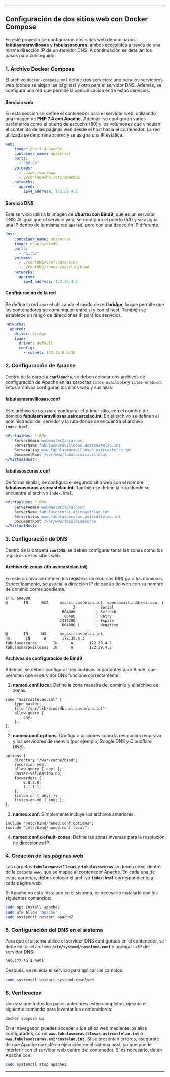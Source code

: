 

---

## **Configuración de dos sitios web con Docker Compose**

En este proyecto se configuraron dos sitios web denominados **fabulasmaravillosas** y **fabulasoscuras**, ambos accesibles a través de una misma dirección IP de un servidor DNS. A continuación se detallan los pasos para conseguirlo:

### **1. Archivo Docker Compose**

El archivo `docker-compose.yml` define dos servicios: uno para los servidores web (donde se alojan las páginas) y otro para el servidor DNS. Además, se configura una red que permite la comunicación entre estos servicios.

#### **Servicio web**

En esta sección se define el contenedor para el servidor web, utilizando una imagen de **PHP 7.4 con Apache**. Además, se configuran varios parámetros como el puerto de escucha (80) y los volúmenes que vinculan el contenido de las páginas web desde el host hacia el contenedor. La red utilizada se denomina `apared` y se asigna una IP estática.

```yaml
web:
    image: php:7.4-apache
    container_name: apaserver
    ports:
      - "80:80"
    volumes:
      - ./www:/var/www
      - ./confApache:/etc/apache2
    networks:
      apared:
        ipv4_address: 172.39.4.2
```

#### **Servicio DNS**

Este servicio utiliza la imagen de **Ubuntu con Bind9**, que es un servidor DNS. Al igual que el servicio web, se configura el puerto (53) y se asigna una IP dentro de la misma red `apared`, pero con una dirección IP diferente.

```yaml
dns:
    container_name: dnsserver
    image: ubuntu/bind9
    ports:
      - "51:53"
    volumes:
      - ./confDNS/conf:/etc/bind
      - ./confDNS/zonas:/var/lib/bind
    networks:
      apared:
        ipv4_address: 172.39.4.3
```

#### **Configuración de la red**

Se define la red `apared` utilizando el modo de red **bridge**, lo que permite que los contenedores se comuniquen entre sí y con el host. También se establece un rango de direcciones IP para los servicios.

```yaml
networks:
  apared:
    driver: bridge
    ipam:
      driver: default
      config:
        - subnet: 172.39.0.0/16
```

### **2. Configuración de Apache**

Dentro de la carpeta **`confApache`**, se deben colocar dos archivos de configuración de Apache en las carpetas `sites-available` y `sites-enabled`. Estos archivos configuran los sitios web y sus alias.

#### **fabulasmaravillosas.conf**

Este archivo se usa para configurar el primer sitio, con el nombre de dominio **fabulasmaravillosas.asircastelao.int**. En el archivo se definen el administrador del servidor y la ruta donde se encuentra el archivo `index.html`.

```apache
<VirtualHost *:80>
    ServerAdmin webmaster@localhost
    ServerName fabulasmaravillosas.asircastelao.int
    ServerAlias www.fabulasmaravillosas.asircastelao.int
    DocumentRoot /var/www/fabulasmaravillosas
</VirtualHost>
```

#### **fabulasoscuras.conf**

De forma similar, se configura el segundo sitio web con el nombre **fabulasoscuras.asircastelao.int**. También se define la ruta donde se encuentra el archivo `index.html`.

```apache
<VirtualHost *:80>
    ServerAdmin webmaster@localhost
    ServerName fabulasoscuras.asircastelao.int
    ServerAlias www.fabulasoscuras.asircastelao.int
    DocumentRoot /var/www/fabulasoscuras
</VirtualHost>
```

### **3. Configuración de DNS**

Dentro de la carpeta **`confDNS`**, se deben configurar tanto las zonas como los registros de los sitios web.

#### **Archivo de zonas (db.asircastelao.int)**

En este archivo se definen los registros de recursos (RR) para los dominios. Específicamente, se asocia la dirección IP de cada sitio web con su nombre de dominio correspondiente.

```text
$TTL 604800  
@       IN      SOA     ns.asircastelao.int. some.email.address.com. (
                              2         ; Serial
                         604800         ; Refresh
                          86400         ; Retry
                        2419200         ; Expire
                         604800 )       ; Negative 

@       IN      NS      ns.asircastelao.int.
ns       IN      A       172.39.4.3
fabulasoscuras       IN      A       172.39.4.2
fabulasmaravillosas  IN      A       172.39.4.2
```

#### **Archivos de configuración de Bind9**

Además, se deben configurar tres archivos importantes para Bind9, que permiten que el servidor DNS funcione correctamente:

1. **named.conf.local**: Define la zona maestra del dominio y el archivo de zonas.
   
```text
zone "asircastelao.int" {
    type master;
    file "/var/lib/bind/db.asircastelao.int";
    allow-query {
        any;
    };
};
```

2. **named.conf.options**: Configura opciones como la resolución recursiva y los servidores de reenvío (por ejemplo, Google DNS y Cloudflare DNS).

```text
options {
    directory "/var/cache/bind";
    recursion yes;
    allow-query { any; };
    dnssec-validation no;
    forwarders {
        8.8.8.8;
        1.1.1.1;
    };
    listen-on { any; };
    listen-on-v6 { any; };
};
```

3. **named.conf**: Simplemente incluye los archivos anteriores.

```text
include "/etc/bind/named.conf.options";
include "/etc/bind/named.conf.local";
```

4. **named.conf.default-zones**: Define las zonas inversas para la resolución de direcciones IP.

### **4. Creación de las páginas web**

Las carpetas **`fabulasmaravillosas`** y **`fabulasoscuras`** se deben crear dentro de la carpeta **`www`**, que se mapea al contenedor Apache. En cada una de estas carpetas, debes colocar el archivo **`index.html`** correspondiente a cada página web.

Si Apache no está instalado en el sistema, es necesario instalarlo con los siguientes comandos:

```bash
sudo apt install apache2
sudo ufw allow 'Apache'
sudo systemctl restart apache2
```

### **5. Configuración del DNS en el sistema**

Para que el sistema utilice el servidor DNS configurado en el contenedor, se debe editar el archivo **`/etc/systemd/resolved.conf`** y agregar la IP del servidor DNS:

```text
DNS=172.39.4.3#51
```

Después, se reinicia el servicio para aplicar los cambios:

```bash
sudo systemctl restart systemd-resolved
```

### **6. Verificación**

Una vez que todos los pasos anteriores estén completos, ejecuta el siguiente comando para levantar los contenedores:

```bash
docker compose up
```

En el navegador, puedes acceder a los sitios web mediante los alias configurados, como **`www.fabulasmaravillosas.asircastelao.int`** o **`www.fabulasoscuras.asircastelao.int`**. Si se presentan errores, asegúrate de que Apache no esté en ejecución en el sistema host, ya que puede interferir con el servidor web dentro del contenedor. Si es necesario, detén Apache con:

```bash
sudo systemctl stop apache2
```

---

